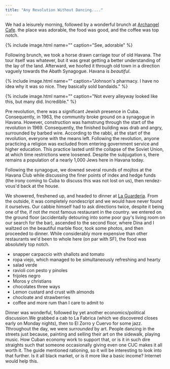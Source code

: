 ```yaml
---
title: "Any Revolution Without Dancing...."
---
```

We had a leisurely morning, followed by a wonderful brunch at [Archangel Cafe](). the place was adorable, the food was good, and the coffee was top notch. 

{% include image.html name="" caption="See, adorable" %} 

Following brunch, we took a horse drawn carriage tour of old Havana. The tour itself was whatever, but it was great getting a better understanding of the lay of the land. Afterward, we hoofed it through old town in a direction vaguely towards the Abath Synagogue. Havana is *beautiful*.

{% include image.html name="" caption="Johnson's pharmacy. I have no idea why it was so nice. They basically sold bandaids." %}

{% include image.html name="" caption="Not every alleyway looked like this, but many did. Incredible." %}

Pre revolution, there was a significant Jewish presence in Cuba. Consequently, in 1963, the community broke ground on a synagogue in Havana. However, construction was hamstrung  through the start of the revolution in 1969. Consequently, the finished building was drab and angry, surrounded by barbed wire. According to the rabbi, at the start of the revolution, everyone with the means left. Following the revolution, anyone practicing a religion was excluded from entering government service and higher education. This practice lasted until the collapse of the Soviet Union,  at which time restrictions were loosened. Despite the subjugation s, there remains a population of a nearly 1,000 Jews here in Havana today.

Following the synagogue, we downed several rounds of mojitos at the Havana Club while discussing the finer points of index and hedge funds (the irony coming to Cuba to discuss this was not lost on us), then rendez-vous'd back at the house.

We showered, freshened up, and headed to dinner at [La Guarderia](). From the outside, it was completely nondescript and we would have never found it ourselves. Our cabbie himself had to ask directions twice, despite it being one of the, if not *the* most famous restaurant in the country. we entered on the ground floor (accidentally detouring into some poor guy's living room on our search for the bar), ascended to the second floor, where Dina and I waltzed on the beautiful marble floor, took some photos, and then proceeded to dinner.  While considerably more expensive than other restaurants we'd been to whole here (on par with SF), the food was absolutely top notch. 

- snapper carpaccio with shallots and tomato
- ropa viejo, which managed to be simultaneously refreshing and hearty
- salad verde
- ravioli con pesto y pinoles 
- frijoles negro
- Moros y christians
- chocolates three ways
- Lemon custard and crust with almonds
- chocloate and strawberries
- coffee and more rum than I care to admit to

Dinner was wonderful, followed by yet another economics/political discussion.We grabbed a cab to La Fabrica (which we discovered closes early on Monday nights), then to El Zorro y Cuervo for some jazz.
Tthroughout the day, we were *surrounded* by art. People dancing in the streets just because, painting and selling their art on the sidewalk, playing music. How Cuban economy work to support that, or is it in such dire straights such that someone occasionally giving even one CUC makes it all worth it. The guide mentioned rationing, so it will be interesting to look into that further. Is it all black market, or is it more like a basic income? Internet would help this. 
